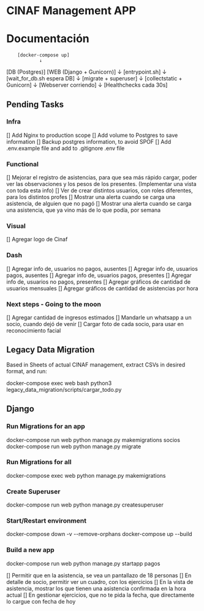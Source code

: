 # CINAF Management APP

# Documentación

        [docker-compose up]
                ↓
 [DB (Postgres)] [WEB (Django + Gunicorn)]
                           ↓
                   [entrypoint.sh]
                           ↓
                [wait_for_db.sh espera DB]
                           ↓
                   [migrate + superuser]
                           ↓
                 [collectstatic + Gunicorn]
                           ↓
                   [Webserver corriendo]
                           ↓
                  [Healthchecks cada 30s]



## Pending Tasks
### Infra
[] Add Nginx to production scope
[] Add volume to Postgres to save information
[] Backup postgres information, to avoid SPOF
[] Add .env.example file and add to .gitignore .env file

### Functional
[] Mejorar el registro de asistencias, para que sea más rápido cargar, poder ver las observaciones y los pesos de los presentes. (Implementar una vista con toda esta info)
[] Ver de crear distintos usuarios, con roles diferentes, para los distintos profes
[] Mostrar una alerta cuando se carga una asistencia, de alguien que no pagó
[] Mostrar una alerta cuando se carga una asistencia, que ya vino más de lo que podía, por semana

### Visual
[] Agregar logo de Cinaf

### Dash
[] Agregar info de, usuarios no pagos, ausentes
[] Agregar info de, usuarios pagos, ausentes
[] Agregar info de, usuarios pagos, presentes
[] Agregar info de, usuarios no pagos, presentes
[] Agregar gráficos de cantidad de usuarios mensuales
[] Agregar gráficos de cantidad de asistencias por hora

### Next steps - Going to the moon
[] Agregar cantidad de ingresos estimados
[] Mandarle un whatsapp a un socio, cuando dejó de venir
[] Cargar foto de cada socio, para usar en reconocimiento facial


## Legacy Data Migration

Based in Sheets of actual CINAF management, extract CSVs in desired format, and run:

docker-compose exec web bash
python3 legacy_data_migration/scripts/cargar_todo.py

## Django 
### Run Migrations for an app
docker-compose run web python manage.py makemigrations socios
docker-compose run web python manage.py migrate

### Run Migrations for all
docker-compose exec web python manage.py makemigrations

### Create Superuser
docker-compose run web python manage.py createsuperuser

### Start/Restart environment
docker-compose down -v --remove-orphans
docker-compose up --build

### Build a new app
docker-compose run web python manage.py startapp pagos




[] Permitir que en la asistencia, se vea un pantallazo de 18 personas
[] En detalle de socio, permitir ver un cuadro, con los ejercicios
[] En la vista de asistencia, mostrar los que tienen una asistencia confirmada en la hora actual
[] En gestionar ejercicios, que no te pida la fecha, que directamente lo cargue con fecha de hoy
